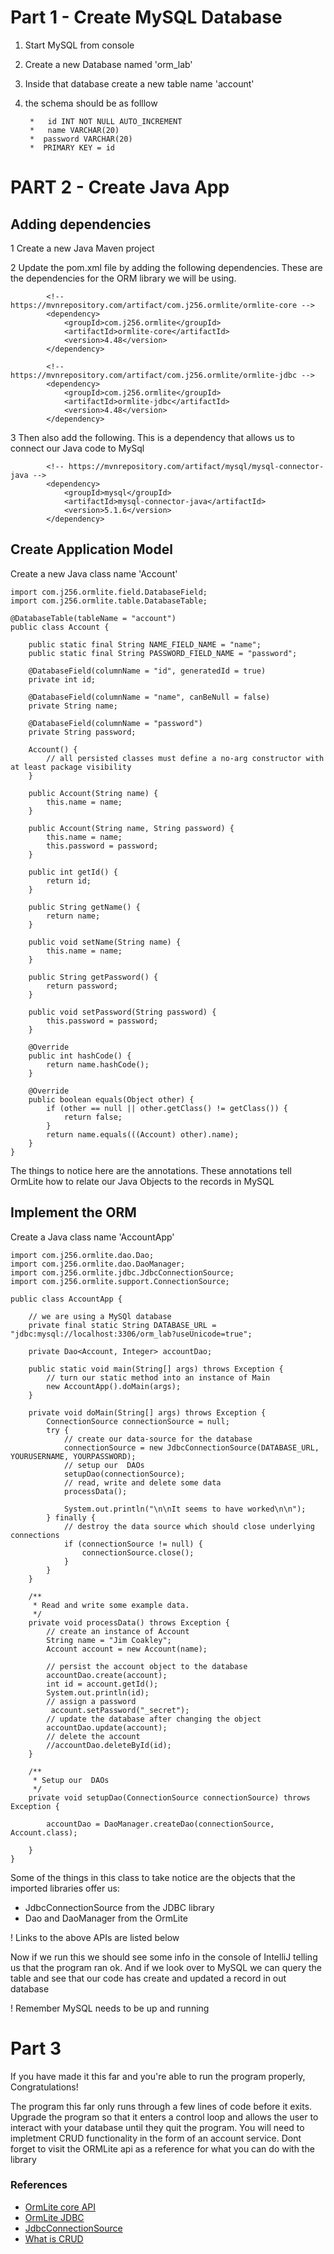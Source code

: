 # Part 1 - Create MySQL Database
1. Start MySQL from console
2. Create a new Database named 'orm_lab'
3. Inside that database create a new table name 'account'
4. the schema should be as folllow


		*	id INT NOT NULL AUTO_INCREMENT
		* 	name VARCHAR(20)
		*  password VARCHAR(20)
		*  PRIMARY KEY = id

# PART 2 - Create Java App

## Adding dependencies
1 Create a new Java Maven project

2 Update the pom.xml file by adding the following dependencies. These are the dependencies for the ORM library we will be using.

```
        <!-- https://mvnrepository.com/artifact/com.j256.ormlite/ormlite-core -->
        <dependency>
            <groupId>com.j256.ormlite</groupId>
            <artifactId>ormlite-core</artifactId>
            <version>4.48</version>
        </dependency>

        <!-- https://mvnrepository.com/artifact/com.j256.ormlite/ormlite-jdbc -->
        <dependency>
            <groupId>com.j256.ormlite</groupId>
            <artifactId>ormlite-jdbc</artifactId>
            <version>4.48</version>
        </dependency>
```


3 Then also add the following. This is a dependency that allows us to connect our Java code to MySql

```
        <!-- https://mvnrepository.com/artifact/mysql/mysql-connector-java -->
        <dependency>
            <groupId>mysql</groupId>
            <artifactId>mysql-connector-java</artifactId>
            <version>5.1.6</version>
        </dependency>

```
## Create Application Model
Create a new Java class name 'Account'

```
import com.j256.ormlite.field.DatabaseField;
import com.j256.ormlite.table.DatabaseTable;

@DatabaseTable(tableName = "account")
public class Account {

    public static final String NAME_FIELD_NAME = "name";
    public static final String PASSWORD_FIELD_NAME = "password";

    @DatabaseField(columnName = "id", generatedId = true)
    private int id;

    @DatabaseField(columnName = "name", canBeNull = false)
    private String name;

    @DatabaseField(columnName = "password")
    private String password;

    Account() {
        // all persisted classes must define a no-arg constructor with at least package visibility
    }

    public Account(String name) {
        this.name = name;
    }

    public Account(String name, String password) {
        this.name = name;
        this.password = password;
    }

    public int getId() {
        return id;
    }

    public String getName() {
        return name;
    }

    public void setName(String name) {
        this.name = name;
    }

    public String getPassword() {
        return password;
    }

    public void setPassword(String password) {
        this.password = password;
    }

    @Override
    public int hashCode() {
        return name.hashCode();
    }

    @Override
    public boolean equals(Object other) {
        if (other == null || other.getClass() != getClass()) {
            return false;
        }
        return name.equals(((Account) other).name);
    }
}
```
The things to notice here are the annotations. These annotations tell OrmLite how to relate our Java Objects to the records in MySQL

## Implement the ORM

Create a Java class name 'AccountApp'

```
import com.j256.ormlite.dao.Dao;
import com.j256.ormlite.dao.DaoManager;
import com.j256.ormlite.jdbc.JdbcConnectionSource;
import com.j256.ormlite.support.ConnectionSource;

public class AccountApp {

    // we are using a MySQl database
    private final static String DATABASE_URL = "jdbc:mysql://localhost:3306/orm_lab?useUnicode=true";

    private Dao<Account, Integer> accountDao;

    public static void main(String[] args) throws Exception {
        // turn our static method into an instance of Main
        new AccountApp().doMain(args);
    }

    private void doMain(String[] args) throws Exception {
        ConnectionSource connectionSource = null;
        try {
            // create our data-source for the database
            connectionSource = new JdbcConnectionSource(DATABASE_URL, YOURUSERNAME, YOURPASSWORD);
            // setup our  DAOs
            setupDao(connectionSource);
            // read, write and delete some data
            processData();

            System.out.println("\n\nIt seems to have worked\n\n");
        } finally {
            // destroy the data source which should close underlying connections
            if (connectionSource != null) {
                connectionSource.close();
            }
        }
    }

    /**
     * Read and write some example data.
     */
    private void processData() throws Exception {
        // create an instance of Account
        String name = "Jim Coakley";
        Account account = new Account(name);

        // persist the account object to the database
        accountDao.create(account);
        int id = account.getId();
        System.out.println(id);
        // assign a password
         account.setPassword("_secret");
        // update the database after changing the object
        accountDao.update(account);
        // delete the account
        //accountDao.deleteById(id);
    }

    /**
     * Setup our  DAOs
     */
    private void setupDao(ConnectionSource connectionSource) throws Exception {

        accountDao = DaoManager.createDao(connectionSource, Account.class);

    }
}
```
Some of the things in this class to take notice are the objects that the imported libraries offer us:

* JdbcConnectionSource from the JDBC library
* Dao and DaoManager from the OrmLite

! Links to the above APIs are listed below

Now if we run this we should see some info in the console of IntelliJ telling us that the program ran ok. And if we look over to MySQL we can query the table and see that our code has create and updated a record in out database

! Remember MySQL needs to be up and running

# Part 3

If you have made it this far and you're able to run the program properly, Congratulations!

The program this far only runs through a few lines of code before it exits. Upgrade the program so that it enters a control loop and allows the user to interact with your database until they quit the program. You will need to impletment CRUD functionality in the form of an account service. Dont forget to visit the ORMLite api as a reference for what you can do with the library

### References
* [OrmLite core API](http://ormlite.com/javadoc/ormlite-core/)
* [OrmLite JDBC](http://ormlite.com/javadoc/ormlite-jdbc/)
* [JdbcConnectionSource](http://ormlite.com/javadoc/ormlite-jdbc/com/j256/ormlite/jdbc/JdbcConnectionSource.html)
* [What is CRUD](https://en.wikipedia.org/wiki/Create,_read,_update_and_delete)